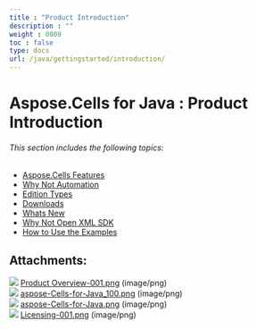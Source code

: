 ```yaml
---
title : "Product Introduction" 
description : "" 
weight : 8009 
toc : false
type: docs
url: /java/gettingstarted/introduction/
---
```


# Aspose.Cells for Java : Product Introduction


###### This section includes the following topics:  

*   [Aspose.Cells Features](https://docs2.aspose.com/cells/java/gettingstarted/introduction/features/)
*   [Why Not Automation](https://docs2.aspose.com/cells/java/gettingstarted/introduction/why+not+automation)
*   [Edition Types](https://docs2.aspose.com/cells/java/gettingstarted/introduction/edition+types)
*   [Downloads](https://docs2.aspose.com/cells/java/gettingstarted/introduction/downloads)
*   [Whats New](https://docs2.aspose.com/cells/java/gettingstarted/introduction/whats+new)
*   [Why Not Open XML SDK](https://docs2.aspose.com/cells/java/gettingstarted/introduction/why+not+open+xml+sdk)
*   [How to Use the Examples](https://docs2.aspose.com/cells/java/gettingstarted/introduction/how+to+use+the+examples)

## Attachments:

![](https://docs2.aspose.com/cells/java/images/icons/bullet_blue.gif) [Product Overview-001.png](https://docs2.aspose.com/cells/java/attachments/5276512/5472928.png) (image/png)  
![](https://docs2.aspose.com/cells/java/images/icons/bullet_blue.gif) [aspose-Cells-for-Java\_100.png](https://docs2.aspose.com/cells/java/attachments/5276512/5472929.png) (image/png)  
![](https://docs2.aspose.com/cells/java/images/icons/bullet_blue.gif) [aspose-Cells-for-Java.png](https://docs2.aspose.com/cells/java/attachments/5276512/5473369.png) (image/png)  
![](https://docs2.aspose.com/cells/java/images/icons/bullet_blue.gif) [Licensing-001.png](https://docs2.aspose.com/cells/java/attachments/5276512/5473360.png) (image/png)  

